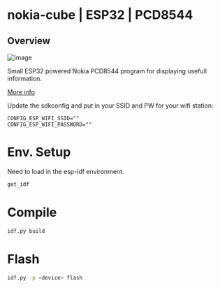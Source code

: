# nokia-cube | ESP32 | PCD8544

## Overview

![image](https://www.voidstudios.com.au/_next/image?url=%2Fimg%2Fnokia-cube%2Fnc-header-img.jpg&w=1080&q=75)

Small ESP32 powered Nokia PCD8544 program for displaying usefull information.

[More info](https://www.voidstudios.com.au/projects/nokia-cube-retro-desktop-notification-centre)

Update the sdkconfig and put in your SSID and PW for your wifi station:

```text
CONFIG_ESP_WIFI_SSID=""
CONFIG_ESP_WIFI_PASSWORD=""
```

# Env. Setup

Need to load in the esp-idf environment.

```bash
get_idf
```

# Compile

```bash
idf.py build
```

# Flash

```bash
idf.py -p <device> flash
```
